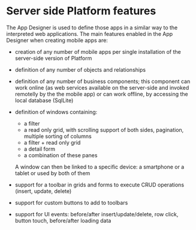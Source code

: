 # Server side Platform features

The App Designer is used to define those apps in a similar way to the interpreted web applications. The main features enabled in the App Designer when creating mobile apps are:

* creation of any number of mobile apps per single installation of the server-side version of Platform
* definition of any number of objects and relationships
* definition of any number of business components; this component can work online \(as web services available on the server-side and invoked remotelly by the the mobile app\) or can work offline, by accessing the local database \(SqlLite\)
* definition of windows containing:

  * a filter
  * a read only grid, with scrolling support of both sides, pagination, multiple sorting of columns
  * a filter + read only grid
  * a detail form
  * a combination of these panes

  A window can then be linked to a specific device: a smartphone or a tablet or used by both of them

* support for a toolbar in grids and forms to execute CRUD operations \(insert, update, delete\)
* support for custom buttons to add to toolbars
* support for UI events: before/after insert/update/delete, row click, button touch, before/after loading data

